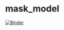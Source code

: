 # mask_model

[![Binder](https://mybinder.org/badge_logo.svg)](https://mybinder.org/v2/gh/JeanDelRosario/mask_model/main?filepath=%2Fvoila%2Frender%2Fmask_app.ipynb)
